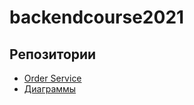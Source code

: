 # backendcourse2021

## Репозитории

* [Order Service](https://github.com/KernelMrex/backendcourse2021-orderservice)
* [Диаграммы](https://github.com/KernelMrex/backendcourse2021/tree/master/cmd/orderservice)